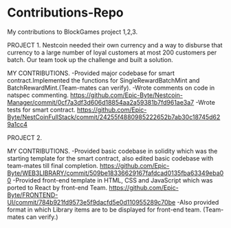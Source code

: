 # Contributions-Repo
My contributions to BlockGames project 1,2,3.


PROJECT 1.
Nestcoin needed their own currency and a way to disburse that currency to a large number of loyal customers at most 200 customers per batch. Our team took up the challenge and built a solution.

MY CONTRIBUTIONS.
-Provided major codebase for smart contract.Implemented the functions for SingleRewardBatchMint and BatchRewardMint.(Team-mates can verify).
-Wrote comments on code in natspec commenting. https://github.com/Epic-Byte/Nestcoin-Manager/commit/0cf7a3df3d606d18854aa2a59381b7fd961ae3a7
-Wrote tests for smart contract. https://github.com/Epic-Byte/NestCoinFullStack/commit/24255f4880985222652b7ab30c18745d629a1cc4

PROJECT 2.

MY CONTRIBUTIONS.
-Provided basic codebase in solidity which was the starting template for the smart contract, also edited basic codebase with team-mates till final completion. https://github.com/Epic-Byte/WEB3LIBRARY/commit/509be18336629167fafdcad0135fba63349eba00
-Provided front-end template in HTML, CSS and JavaScript which was ported to React by front-end Team. https://github.com/Epic-Byte/FRONTEND-UI/commit/784b921fd9573e5f9dacfd5e0d110955289c70be
-Also provided format in which Library items are to be displayed for front-end team. (Team-mates can verify.)
